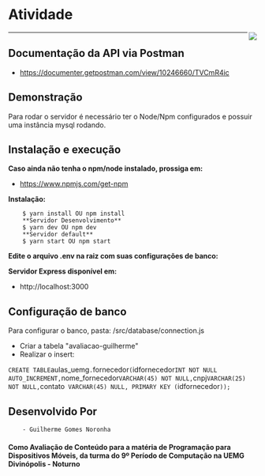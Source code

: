 # Atividade 
<img src="http://www.uemg.br/images/Logo_uemg.jpg" align="right" />


________


## Documentação da API via Postman
- https://documenter.getpostman.com/view/10246660/TVCmR4ic

## Demonstração
Para rodar o servidor é necessário ter o Node/Npm configurados e possuir uma instância mysql rodando.
 
## Instalação e execução

**Caso ainda não tenha o npm/node instalado, prossiga em:** 
- https://www.npmjs.com/get-npm

**Instalação:** 

        $ yarn install OU npm install
        **Servidor Desenvolvimento**
        $ yarn dev OU npm dev
        **Servidor default**
        $ yarn start OU npm start



**Edite o arquivo .env na raiz com suas configurações de banco:**

**Servidor Express disponível em:**
- http://localhost:3000

## Configuração de banco
Para configurar o banco, pasta:
/src/database/connection.js

- Criar a tabela "avaliacao-guilherme"
- Realizar o insert:

`
CREATE TABLE `aulas_uemg`.`fornecedor` (
  `idfornecedor` INT NOT NULL AUTO_INCREMENT,
  `nome_fornecedor` VARCHAR(45) NOT NULL,
  `cnpj` VARCHAR(25) NOT NULL,
  `contato` VARCHAR(45) NULL,
  PRIMARY KEY (`idfornecedor`));
`


## Desenvolvido Por 
        
        - Guilherme Gomes Noronha

#### Como Avaliação de Conteúdo para a matéria de Programação para Dispositivos Móveis, da turma do 9º Período de Computação na UEMG Divinópolis - Noturno



